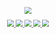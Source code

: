 <p align="center">
  <a href="https://github.com/anuraghazra/github-readme-stats">
    <img src="https://github-readme-stats.vercel.app/api?username=JoungSik">
  </a>
</p>

<p align="center">
  <a href="mailto:tjstlr2010@gmail.com">
    <img src="https://img.shields.io/badge/-G--Mail-%23D14836" />
  </a>
  <a href="https://www.facebook.com/profile.php?id=100002406291053">
    <img src="https://img.shields.io/badge/-Facebook-%231877F2" />
  </a>
  <a href="https://medium.com/@joungsik">
    <img src="https://img.shields.io/badge/-Medium-%2312100E" />
  </a>
  <a href="https://www.linkedin.com/in/joungsik" target="_blank">
    <img src="https://img.shields.io/badge/-LinkedIn-%230077B5" />
  </a> 
  <a href="https://open.kakao.com/o/sM01m96c" target="_blank">
    <img src="https://img.shields.io/badge/-kakao-yellow" />
  </a>
</p>
